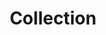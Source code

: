 ---
layout: pattern
categories: [patterns, collection]
title: Collection
type: [sub-nav-item]
permalink: /patterns/collection/
variations: true
overview: A collection displays a compact list of multiple related items like articles or events. The list links each item to its original source. 
description: |
  A collection displays a compact list of multiple related items like articles or events. The list links each item to its original source.

  The collection component offers users a way to view short descriptions of related content, providing a simple way to access the original source to learn more. 
  
  It’s useful when you want to highlight information like articles, events, or documents that appear elsewhere on your website or from other sources. Each item in the collection includes a headline that links to another page and (optionally) a small image, descriptive text, and metadata such as date, time, byline, and tags. Items in a collection should be related. This could be by publication date (for instance, all the content was posted in the last week), by content type (all articles, events, or blog posts), or by subject (all items relate to the same topic or theme). Be selective about what content you show in each collection. Except in the case of search results, consider limiting the number of items in each collection to six or fewer.
usa-link: "https://designsystem.digital.gov/components/collection/"
specification: |
  Please follow link guidance as stated on the [links](/patterns/link/) page. OnClick/OnTap of title link, system displays destination page.

  
spec:
  - name: title
    class: usa-collection__heading
    required: true
    type: customizable heading level
    content: 80 characters
    example: "Cats are really cool dudes"
  - name: body
    class: usa-collection__description
    type: text
    content: 320 characters
    example: "Run off table persian cat jump eat fish hack. Paw at beetle and eat it before it gets away demand"
  - name: meta-item
    class: "usa-collection_meta-item"
    content: "Note: there can be mutliples of this field."
    example: "can be used for items such as author or date or related link"
  - name: tags
    class: usa-collection__meta-item usa-tag
    example: see <a href="/patterns/tag/">Tag</a> pattern
  - name: date
    class: usa-collection__calendar-date
    content: specifies calendar month and calendar day
collection:
  - title: Women-owned small business dashboard
    description: In honor of National Women’s Small Business Month, we’ve partnered with SBA’s Office of Government Contracting and Business Development and Office of Program Performance, Analysis, and Evaluation to highlight the Women-Owned Small Businesses (WOSBs) data dashboard!
    link: https://trumpadministration.archives.performance.gov/sba-wosb-dashboard/
    details: Constance Lu
    month: 9
    day: 30
    year: 2020
    new-tag: true
    tags: [SBA] 
yml: |
  
  collection:
   - title: Women-owned small business dashboard
     description: In honor of National Women’s Small Business Month, we’ve partnered with SBA’s Office of Government Contracting and Business Development and Office of Program Performance, Analysis, and Evaluation to highlight the Women-Owned Small Businesses (WOSBs) data dashboard!
     link: https://trumpadministration.archives.performance.gov/sba-wosb-dashboard/
     details: Constance Lu
     month: 9
     day: 30
     year: 2020
     new-tag: true
     tags: [SBA] 

jekyll: |

  "{% include patterns/collection/collection-jk.md %}"
### Paths to view design and code... 
## designimg: can be used to show an image of the design until a coded version can be created. The htmlpath & csspath should be located in the pattens folder. Read more about creating coded components in /docs/creating-patterns 
# designimg: 
htmlpath: patterns/collection/collection.md
csspath: patterns/collection/index.scss
---